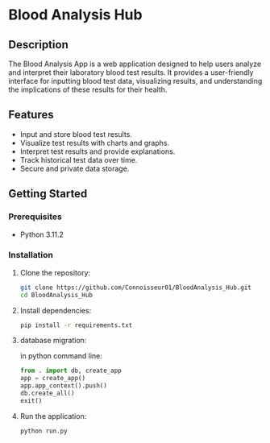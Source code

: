 # Blood Analysis Hub

## Description

The Blood Analysis App is a web application designed to help users analyze and interpret their laboratory blood test results. It provides a user-friendly interface for inputting blood test data, visualizing results, and understanding the implications of these results for their health.

## Features

- Input and store blood test results.
- Visualize test results with charts and graphs.
- Interpret test results and provide explanations.
- Track historical test data over time.
- Secure and private data storage.

## Getting Started

### Prerequisites

- Python 3.11.2

### Installation

1. Clone the repository:

    ```bash
    git clone https://github.com/Connoisseur01/BloodAnalysis_Hub.git
    cd BloodAnalysis_Hub

2. Install dependencies:

    ```bash
    pip install -r requirements.txt

3. database migration:

    in python command line:
    ```python
    from . import db, create_app
    app = create_app()
    app.app_context().push()
    db.create_all()
    exit()

4. Run the application:

    ```bash
    python run.py

